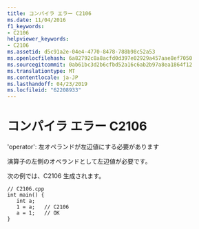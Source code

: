 ```yaml
---
title: コンパイラ エラー C2106
ms.date: 11/04/2016
f1_keywords:
- C2106
helpviewer_keywords:
- C2106
ms.assetid: d5c91a2e-04e4-4770-8478-788b98c52a53
ms.openlocfilehash: 6a82792c8a8acfd0d397e02929a457aae8ef7050
ms.sourcegitcommit: 0ab61bc3d2b6cfbd52a16c6ab2b97a8ea1864f12
ms.translationtype: MT
ms.contentlocale: ja-JP
ms.lasthandoff: 04/23/2019
ms.locfileid: "62208933"
---
```

# <a name="compiler-error-c2106"></a>コンパイラ エラー C2106

'operator': 左オペランドが左辺値にする必要があります

演算子の左側のオペランドとして左辺値が必要です。

次の例では、C2106 生成されます。

```
// C2106.cpp
int main() {
   int a;
   1 = a;   // C2106
   a = 1;   // OK
}
```